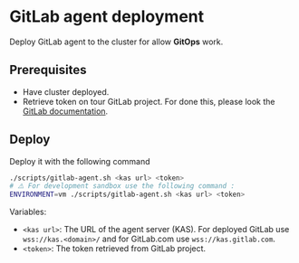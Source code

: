 # GitLab agent deployment

Deploy GitLab agent to the cluster for allow **GitOps** work.

## Prerequisites

- Have cluster deployed.
- Retrieve token on tour GitLab project. For done this, please look the
  [GitLab documentation](https://docs.gitlab.com/ee/user/clusters/agent/install/index.html).

## Deploy

Deploy it with the following command

```sh
./scripts/gitlab-agent.sh <kas url> <token>
# ⚠️ For development sandbox use the following command :
ENVIRONMENT=vm ./scripts/gitlab-agent.sh <kas url> <token>
```

Variables:

- `<kas url>`: The URL of the agent server (KAS). For deployed GitLab use `wss://kas.<domain>/` and for GitLab.com
  use `wss://kas.gitlab.com`.
- `<token>`: The token retrieved from GitLab project.
